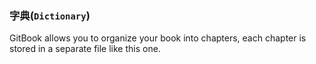 ### 字典(```Dictionary```)

GitBook allows you to organize your book into chapters, each chapter is stored in a separate file like this one.

